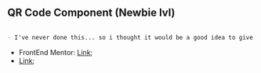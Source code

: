 ## QR Code Component (Newbie lvl)

```markdown

- I've never done this... so i thought it would be a good idea to give it a try

```

- FrontEnd Mentor: [Link](https://www.frontendmentor.io/challenges/qr-code-component-iux_sIO_H);
- [Link](https://nyyu.github.io/frontEndMentor-qrCodeComponent/);
